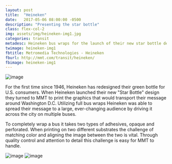 ```yaml
---
layout: post
title:  "Heineken"
date:   2017-05-06 08:00:00 -0500
description: "Presenting the star bottle"
class: flex-col-2
img: assets/img/heineken-img1.jpg
categories: transit
metadesc: Heineken bus wraps for the launch of their new star bottle design.
twimage: heineken-img1
fbtitle: Metromedia Technologies - Heineken
fburl: http://mmt.com/transit/heineken/
fbimage: heineken-img1
---
```


![image](../../assets/img/heineken-hero.jpg "Heineken Hero")

<span>F</span>or the first time since 1946, Heineken has redesigned their green bottle for U.S. consumers. When Heineken launched their new "Star Bottle" design they turned to MMT to print the graphics that would transport their message around Washington D.C. Utilizing full bus wraps Heineken was able to spread their message to a large, ever-changing audience by driving it across the city on multiple buses.

To completely wrap a bus it takes two types of adhesives, opaque and perforated. When printing on two different substrates the challenge of matching color and aligning the image between the two is vital. Through quality control and attention to detail this challenge is easy for MMT to handle.

![image](../../assets/img/heineken-img2.jpg "Heineken on the road")
![image](../../assets/img/heineken-img3.jpg "Heineken close up")
